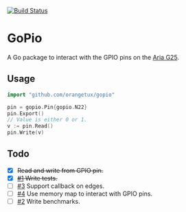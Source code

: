 [![Build
Status](https://travis-ci.org/OrangeTux/gopio.svg?branch=master)](https://travis-ci.org/OrangeTux/gopio)
# GoPio
A Go package to interact with the GPIO pins on the [Aria G25][aria].

## Usage

```go
import "github.com/orangetux/gopio"

pin = gopio.Pin{gopio.N22}
pin.Export()
// Value is either 0 or 1.
v := pin.Read()
pin.Write(v)
```

## Todo
    
- [x] ~~Read and write from GPIO pin.~~
- [x] ~~[#1][1] Write tests.~~
- [ ] [#3][3] Support callback on edges.
- [ ] [#4][4] Use memory map to interact with GPIO pins.
- [ ] [#2][2] Write benchmarks.

[aria]:http://www.acmesystems.it/aria
[1]:https://github.com/OrangeTux/gopio/issues/1
[2]:https://github.com/OrangeTux/gopio/issues/2
[3]:https://github.com/OrangeTux/gopio/issues/3
[4]:https://github.com/OrangeTux/gopio/issues/4
